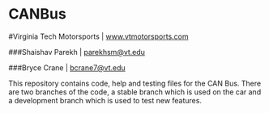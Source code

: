 CANBus
======
#Virginia Tech Motorsports | www.vtmotorsports.com

###Shaishav Parekh | parekhsm@vt.edu

###Bryce Crane | bcrane7@vt.edu



This repository contains code, help and testing files for the CAN Bus. There are two branches of the code, a stable branch which is used on the car and a development branch which is used to test new features.


